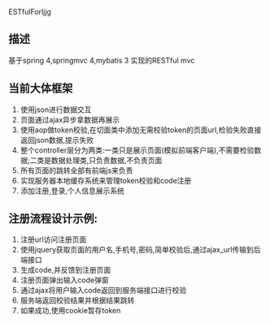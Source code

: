 ESTfulForIjjg

描述
---
基于spring 4,springmvc 4,mybatis 3 实现的RESTful mvc

当前大体框架  
---
1. 使用json进行数据交互
2. 页面通过ajax异步拿数据再展示
3. 使用aop做token校验,在切面类中添加无需校验token的页面url,检验失败直接返回json数据,提示失败
4. 整个controller层分为两类:一类只是展示页面(模拟前端客户端),不需要检验数据;二类是数据处理类,只负责数据,不负责页面
5. 所有页面的跳转全部有前端js来负责
6. 实现服务器本地缓存系统来管理token校验和code注册
7. 添加注册,登录,个人信息展示系统

注册流程设计示例:
---
1. 注册url访问注册页面
2. 使用jquery获取页面的用户名,手机号,密码,简单校验后,通过ajax_url传输到后端接口
3. 生成code,并反馈到注册页面
4. 注册页面弹出输入code弹窗
5. 通过ajax将用户输入code返回到服务端接口进行校验
6. 服务端返回校验结果并根据结果跳转
7. 如果成功,使用cookie暂存token
